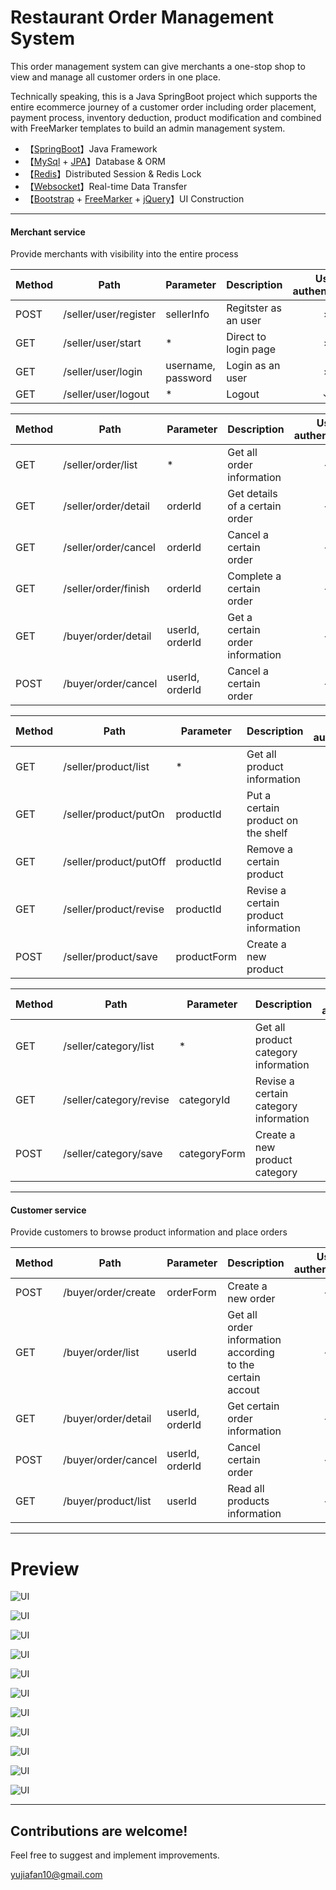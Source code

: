 # Restaurant Order Management System

This order management system can give merchants a one-stop shop to view and manage all customer orders in one place.

Technically speaking, this is a Java SpringBoot project which supports the entire ecommerce journey of a customer order including order placement, payment process, inventory deduction, product modification and combined with FreeMarker templates to build an admin management system. 


- 【[SpringBoot](https://spring.io/projects/spring-boot)】Java Framework
- 【[MySql](https://www.mysql.com) + [JPA](https://spring.io/projects/spring-data-jpa)】Database & ORM
- 【[Redis](https://redis.io)】Distributed Session & Redis Lock
- 【[Websocket](https://developer.mozilla.org/en-US/docs/Web/API/WebSockets_API)】Real-time Data Transfer
- 【[Bootstrap](https://getbootstrap.com) + [FreeMarker](https://freemarker.apache.org) + [jQuery](https://jquery.com)】UI Construction


-----------------------------------------------------------------------------

#### Merchant service
Provide merchants with visibility into the entire process

Method	| Path 	| Parameter 	| Description	| User authenticated	| Available from UI
------------- | ------------ | ------------ | ------------- |:-------------:|:----------------:|
POST	| /seller/user/register | sellerInfo |  Regitster as an user	| × | ✓	
GET	| /seller/user/start	| * | Direct to login page 	| ×  | ✓
GET	| /seller/user/login	| username, password | Login as an user 	| ×  | ✓
GET	| /seller/user/logout	| * | Logout 	| ✓  | ✓

Method	| Path 	| Parameter 	| Description	| User authenticated	| Available from UI
------------- | ------------ | ------------ | ------------- |:-------------:|:----------------:|
GET	| /seller/order/list | * |  Get all order information	| ✓ | ✓	
GET	| /seller/order/detail	| orderId | Get details of a certain order 	| ✓  | ✓
GET	| /seller/order/cancel	| orderId | Cancel a certain order 	| ✓  | ✓
GET	| /seller/order/finish	| orderId | Complete a certain order 	| ✓  | ✓
GET	| /buyer/order/detail	| userId, orderId | Get a certain order information  	| ✓  | ✓
POST	| /buyer/order/cancel	| userId, orderId | Cancel a certain order 	| ✓  | ✓

Method	| Path 	| Parameter 	| Description	| User authenticated	| Available from UI
------------- | ------------ | ------------ | ------------- |:-------------:|:----------------:|
GET	| /seller/product/list | * |  Get all product information	| ✓ | ✓	
GET	| /seller/product/putOn	| productId | Put a certain product on the shelf 	| ✓  | ✓
GET	| /seller/product/putOff	| productId | Remove a certain product 	| ✓  | ✓
GET	| /seller/product/revise	| productId | Revise a certain product information 	| ✓  | ✓
POST	| /seller/product/save	| productForm | Create a new product 	| ✓  | ✓

Method	| Path 	| Parameter 	| Description	| User authenticated	| Available from UI
------------- | ------------ | ------------ | ------------- |:-------------:|:----------------:|
GET	| /seller/category/list | * |  Get all product category information	| ✓ | ✓	
GET	| /seller/category/revise	| categoryId | Revise a certain category information 	| ✓  | ✓
POST	| /seller/category/save	| categoryForm | Create a new product category 	| ✓  | ✓

-----------------------------------------------------------------------------

#### Customer service
Provide customers to browse product information and place orders

Method	| Path 	| Parameter 	| Description	| User authenticated	| Available from UI
------------- | ------------ | ------------ | ------------- |:-------------:|:----------------:|
POST	| /buyer/order/create | orderForm |  Create a new order	| ✓ | ×	
GET	| /buyer/order/list	| userId | Get all order information according to the certain accout 	| ✓  | ×
GET	| /buyer/order/detail	| userId, orderId | Get certain order information  	| ✓  | ×
POST	| /buyer/order/cancel	| userId, orderId | Cancel certain order 	| ✓  | ×
GET	| /buyer/product/list	| userId | Read all products information 	| ✓  | ×

-----------------------------------------------------------------------------

# Preview

![UI](pic/orderList.png)

![UI](pic/productList.png)

![UI](pic/categorylist.png)

![UI](pic/message.png)

![UI](pic/orderPrice.png)

![UI](pic/productRevise.png)

![UI](pic/productAdd.png)

![UI](pic/categoryRevise.png)

![UI](pic/categoryAdd.png)

![UI](pic/login.png)

![UI](pic/logout.png)

-----------------------------------------------------------------------------

## Contributions are welcome!

Feel free to suggest and implement improvements.

yujiafan10@gmail.com


